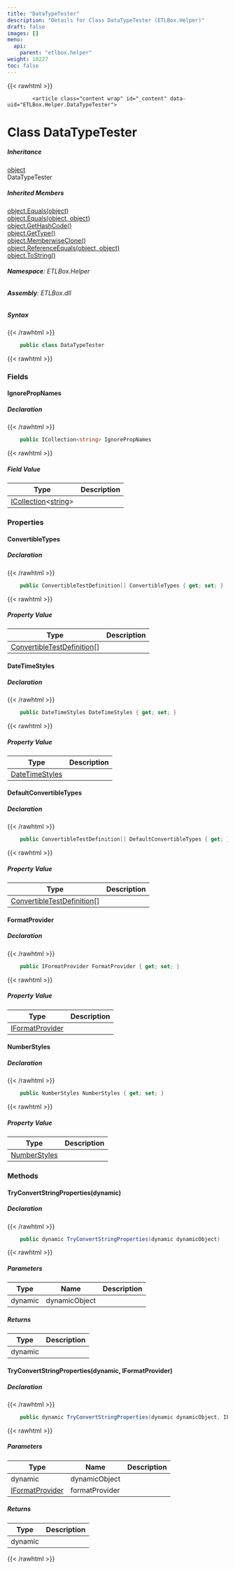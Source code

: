 ```yaml
---
title: "DataTypeTester"
description: "Details for Class DataTypeTester (ETLBox.Helper)"
draft: false
images: []
menu:
  api:
    parent: "etlbox.helper"
weight: 10227
toc: false
---
```


{{< rawhtml >}}

            <article class="content wrap" id="_content" data-uid="ETLBox.Helper.DataTypeTester">
  <h1 id="ETLBox_Helper_DataTypeTester" data-uid="ETLBox.Helper.DataTypeTester" class="text-break">Class DataTypeTester
</h1>
  <div class="markdown level0 summary"></div>
  <div class="markdown level0 conceptual"></div>
  <div class="inheritance">
    <h5>Inheritance</h5>
    <div class="level0"><a class="xref" href="https://learn.microsoft.com/dotnet/api/system.object">object</a></div>
    <div class="level1"><span class="xref">DataTypeTester</span></div>
  </div>
  <div class="inheritedMembers">
    <h5>Inherited Members</h5>
    <div>
      <a class="xref" href="https://learn.microsoft.com/dotnet/api/system.object.equals#system-object-equals(system-object)">object.Equals(object)</a>
    </div>
    <div>
      <a class="xref" href="https://learn.microsoft.com/dotnet/api/system.object.equals#system-object-equals(system-object-system-object)">object.Equals(object, object)</a>
    </div>
    <div>
      <a class="xref" href="https://learn.microsoft.com/dotnet/api/system.object.gethashcode">object.GetHashCode()</a>
    </div>
    <div>
      <a class="xref" href="https://learn.microsoft.com/dotnet/api/system.object.gettype">object.GetType()</a>
    </div>
    <div>
      <a class="xref" href="https://learn.microsoft.com/dotnet/api/system.object.memberwiseclone">object.MemberwiseClone()</a>
    </div>
    <div>
      <a class="xref" href="https://learn.microsoft.com/dotnet/api/system.object.referenceequals">object.ReferenceEquals(object, object)</a>
    </div>
    <div>
      <a class="xref" href="https://learn.microsoft.com/dotnet/api/system.object.tostring">object.ToString()</a>
    </div>
  </div>
<h6><strong>Namespace</strong>: ETLBox.Helper</h6>
  <h6><strong>Assembly</strong>: ETLBox.dll</h6>
  <h5 id="ETLBox_Helper_DataTypeTester_syntax">Syntax</h5>
{{< /rawhtml >}}

```C#
    public class DataTypeTester
```

{{< rawhtml >}}
  <h3 id="fields">Fields
</h3>
  <h4 id="ETLBox_Helper_DataTypeTester_IgnorePropNames" data-uid="ETLBox.Helper.DataTypeTester.IgnorePropNames">IgnorePropNames</h4>
  <div class="markdown level1 summary"></div>
  <div class="markdown level1 conceptual"></div>
  <h5 class="declaration">Declaration</h5>
{{< /rawhtml >}}

```C#
    public ICollection<string> IgnorePropNames
```

{{< rawhtml >}}
  <h5 class="fieldValue">Field Value</h5>
  <table class="table table-bordered table-condensed">
    <thead>
      <tr>
        <th>Type</th>
        <th>Description</th>
      </tr>
    </thead>
    <tbody>
      <tr>
        <td><a class="xref" href="https://learn.microsoft.com/dotnet/api/system.collections.generic.icollection-1">ICollection</a>&lt;<a class="xref" href="https://learn.microsoft.com/dotnet/api/system.string">string</a>&gt;</td>
        <td></td>
      </tr>
    </tbody>
  </table>
  <h3 id="properties">Properties
</h3>
  <a id="ETLBox_Helper_DataTypeTester_ConvertibleTypes_" data-uid="ETLBox.Helper.DataTypeTester.ConvertibleTypes*"></a>
  <h4 id="ETLBox_Helper_DataTypeTester_ConvertibleTypes" data-uid="ETLBox.Helper.DataTypeTester.ConvertibleTypes">ConvertibleTypes</h4>
  <div class="markdown level1 summary"></div>
  <div class="markdown level1 conceptual"></div>
  <h5 class="declaration">Declaration</h5>
{{< /rawhtml >}}

```C#
    public ConvertibleTestDefinition[] ConvertibleTypes { get; set; }
```

{{< rawhtml >}}
  <h5 class="propertyValue">Property Value</h5>
  <table class="table table-bordered table-condensed">
    <thead>
      <tr>
        <th>Type</th>
        <th>Description</th>
      </tr>
    </thead>
    <tbody>
      <tr>
        <td><a class="xref" href="/api/etlbox.helper/convertibletestdefinition">ConvertibleTestDefinition</a>[]</td>
        <td></td>
      </tr>
    </tbody>
  </table>
  <a id="ETLBox_Helper_DataTypeTester_DateTimeStyles_" data-uid="ETLBox.Helper.DataTypeTester.DateTimeStyles*"></a>
  <h4 id="ETLBox_Helper_DataTypeTester_DateTimeStyles" data-uid="ETLBox.Helper.DataTypeTester.DateTimeStyles">DateTimeStyles</h4>
  <div class="markdown level1 summary"></div>
  <div class="markdown level1 conceptual"></div>
  <h5 class="declaration">Declaration</h5>
{{< /rawhtml >}}

```C#
    public DateTimeStyles DateTimeStyles { get; set; }
```

{{< rawhtml >}}
  <h5 class="propertyValue">Property Value</h5>
  <table class="table table-bordered table-condensed">
    <thead>
      <tr>
        <th>Type</th>
        <th>Description</th>
      </tr>
    </thead>
    <tbody>
      <tr>
        <td><a class="xref" href="https://learn.microsoft.com/dotnet/api/system.globalization.datetimestyles">DateTimeStyles</a></td>
        <td></td>
      </tr>
    </tbody>
  </table>
  <a id="ETLBox_Helper_DataTypeTester_DefaultConvertibleTypes_" data-uid="ETLBox.Helper.DataTypeTester.DefaultConvertibleTypes*"></a>
  <h4 id="ETLBox_Helper_DataTypeTester_DefaultConvertibleTypes" data-uid="ETLBox.Helper.DataTypeTester.DefaultConvertibleTypes">DefaultConvertibleTypes</h4>
  <div class="markdown level1 summary"></div>
  <div class="markdown level1 conceptual"></div>
  <h5 class="declaration">Declaration</h5>
{{< /rawhtml >}}

```C#
    public ConvertibleTestDefinition[] DefaultConvertibleTypes { get; }
```

{{< rawhtml >}}
  <h5 class="propertyValue">Property Value</h5>
  <table class="table table-bordered table-condensed">
    <thead>
      <tr>
        <th>Type</th>
        <th>Description</th>
      </tr>
    </thead>
    <tbody>
      <tr>
        <td><a class="xref" href="/api/etlbox.helper/convertibletestdefinition">ConvertibleTestDefinition</a>[]</td>
        <td></td>
      </tr>
    </tbody>
  </table>
  <a id="ETLBox_Helper_DataTypeTester_FormatProvider_" data-uid="ETLBox.Helper.DataTypeTester.FormatProvider*"></a>
  <h4 id="ETLBox_Helper_DataTypeTester_FormatProvider" data-uid="ETLBox.Helper.DataTypeTester.FormatProvider">FormatProvider</h4>
  <div class="markdown level1 summary"></div>
  <div class="markdown level1 conceptual"></div>
  <h5 class="declaration">Declaration</h5>
{{< /rawhtml >}}

```C#
    public IFormatProvider FormatProvider { get; set; }
```

{{< rawhtml >}}
  <h5 class="propertyValue">Property Value</h5>
  <table class="table table-bordered table-condensed">
    <thead>
      <tr>
        <th>Type</th>
        <th>Description</th>
      </tr>
    </thead>
    <tbody>
      <tr>
        <td><a class="xref" href="https://learn.microsoft.com/dotnet/api/system.iformatprovider">IFormatProvider</a></td>
        <td></td>
      </tr>
    </tbody>
  </table>
  <a id="ETLBox_Helper_DataTypeTester_NumberStyles_" data-uid="ETLBox.Helper.DataTypeTester.NumberStyles*"></a>
  <h4 id="ETLBox_Helper_DataTypeTester_NumberStyles" data-uid="ETLBox.Helper.DataTypeTester.NumberStyles">NumberStyles</h4>
  <div class="markdown level1 summary"></div>
  <div class="markdown level1 conceptual"></div>
  <h5 class="declaration">Declaration</h5>
{{< /rawhtml >}}

```C#
    public NumberStyles NumberStyles { get; set; }
```

{{< rawhtml >}}
  <h5 class="propertyValue">Property Value</h5>
  <table class="table table-bordered table-condensed">
    <thead>
      <tr>
        <th>Type</th>
        <th>Description</th>
      </tr>
    </thead>
    <tbody>
      <tr>
        <td><a class="xref" href="https://learn.microsoft.com/dotnet/api/system.globalization.numberstyles">NumberStyles</a></td>
        <td></td>
      </tr>
    </tbody>
  </table>
  <h3 id="methods">Methods
</h3>
  <a id="ETLBox_Helper_DataTypeTester_TryConvertStringProperties_" data-uid="ETLBox.Helper.DataTypeTester.TryConvertStringProperties*"></a>
  <h4 id="ETLBox_Helper_DataTypeTester_TryConvertStringProperties_System_Object_" data-uid="ETLBox.Helper.DataTypeTester.TryConvertStringProperties(System.Object)">TryConvertStringProperties(dynamic)</h4>
  <div class="markdown level1 summary"></div>
  <div class="markdown level1 conceptual"></div>
  <h5 class="declaration">Declaration</h5>
{{< /rawhtml >}}

```C#
    public dynamic TryConvertStringProperties(dynamic dynamicObject)
```

{{< rawhtml >}}
  <h5 class="parameters">Parameters</h5>
  <table class="table table-bordered table-condensed">
    <thead>
      <tr>
        <th>Type</th>
        <th>Name</th>
        <th>Description</th>
      </tr>
    </thead>
    <tbody>
      <tr>
        <td><span class="xref">dynamic</span></td>
        <td><span class="parametername">dynamicObject</span></td>
        <td></td>
      </tr>
    </tbody>
  </table>
  <h5 class="returns">Returns</h5>
  <table class="table table-bordered table-condensed">
    <thead>
      <tr>
        <th>Type</th>
        <th>Description</th>
      </tr>
    </thead>
    <tbody>
      <tr>
        <td><span class="xref">dynamic</span></td>
        <td></td>
      </tr>
    </tbody>
  </table>
  <a id="ETLBox_Helper_DataTypeTester_TryConvertStringProperties_" data-uid="ETLBox.Helper.DataTypeTester.TryConvertStringProperties*"></a>
  <h4 id="ETLBox_Helper_DataTypeTester_TryConvertStringProperties_System_Object_System_IFormatProvider_" data-uid="ETLBox.Helper.DataTypeTester.TryConvertStringProperties(System.Object,System.IFormatProvider)">TryConvertStringProperties(dynamic, IFormatProvider)</h4>
  <div class="markdown level1 summary"></div>
  <div class="markdown level1 conceptual"></div>
  <h5 class="declaration">Declaration</h5>
{{< /rawhtml >}}

```C#
    public dynamic TryConvertStringProperties(dynamic dynamicObject, IFormatProvider formatProvider)
```

{{< rawhtml >}}
  <h5 class="parameters">Parameters</h5>
  <table class="table table-bordered table-condensed">
    <thead>
      <tr>
        <th>Type</th>
        <th>Name</th>
        <th>Description</th>
      </tr>
    </thead>
    <tbody>
      <tr>
        <td><span class="xref">dynamic</span></td>
        <td><span class="parametername">dynamicObject</span></td>
        <td></td>
      </tr>
      <tr>
        <td><a class="xref" href="https://learn.microsoft.com/dotnet/api/system.iformatprovider">IFormatProvider</a></td>
        <td><span class="parametername">formatProvider</span></td>
        <td></td>
      </tr>
    </tbody>
  </table>
  <h5 class="returns">Returns</h5>
  <table class="table table-bordered table-condensed">
    <thead>
      <tr>
        <th>Type</th>
        <th>Description</th>
      </tr>
    </thead>
    <tbody>
      <tr>
        <td><span class="xref">dynamic</span></td>
        <td></td>
      </tr>
    </tbody>
  </table>

{{< /rawhtml >}}
